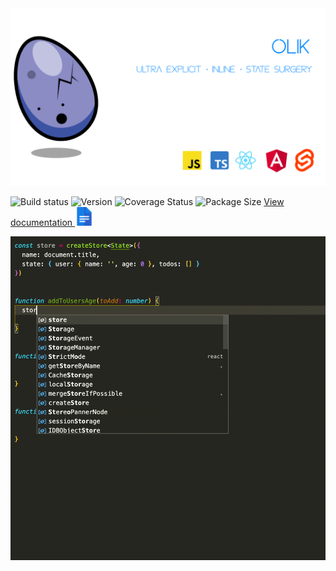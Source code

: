<img src="https://github.com/Memeplexx/olik/blob/master/assets/banner_2.png" /> 

![Build status](https://img.shields.io/travis/com/memeplexx/olik?style=flat-square&colorA=262620&colorB=3C52A4)
![Version](https://img.shields.io/npm/v/olik?style=flat-square&colorA=262620&colorB=3C52A4)
![Coverage Status](https://img.shields.io/coveralls/github/Memeplexx/olik?style=flat-square&colorA=262620&colorB=3C52A4)
![Package Size](https://img.shields.io/bundlephobia/minzip/olik?style=flat-square&colorA=262620&colorB=3C52A4)
[View documentation <img height="30px" src="https://github.com/Memeplexx/olik/blob/master/assets/docs.svg" />](https://memeplexx.github.io/olik)

<img src="https://github.com/Memeplexx/olik/blob/master/assets/recording-with-comments.gif" style="width: 600px" />  


